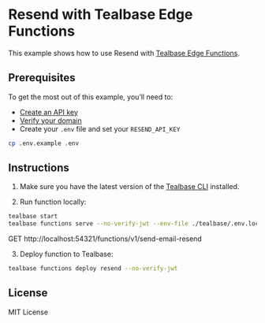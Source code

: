# Resend with Tealbase Edge Functions

This example shows how to use Resend with [Tealbase Edge Functions](https://tealbase.com/docs/guides/functions).

## Prerequisites

To get the most out of this example, you’ll need to:

- [Create an API key](https://resend.com/api-keys)
- [Verify your domain](https://resend.com/domains)
- Create your `.env` file and set your `RESEND_API_KEY`

```bash
cp .env.example .env
```

## Instructions

1. Make sure you have the latest version of the [Tealbase CLI](https://tealbase.com/docs/guides/cli#installation) installed.

2. Run function locally:

```sh
tealbase start
tealbase functions serve --no-verify-jwt --env-file ./tealbase/.env.local
```

GET http://localhost:54321/functions/v1/send-email-resend

3. Deploy function to Tealbase:

```sh
tealbase functions deploy resend --no-verify-jwt
```

## License

MIT License
